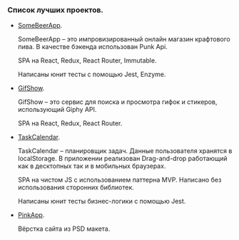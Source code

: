 ### Список лучших проектов.

- [SomeBeerApp](https://github.com/My420/SomeBeerApp).

  SomeBeerApp – это импровизированный онлайн магазин крафтового пива. В качестве бэкенда использован Punk Api.
  
  SPA на React, Redux, React Router, Immutable.
  
  Написаны юнит тесты с помощью Jest, Enzyme.

- [GifShow](https://github.com/My420/GifShow/).

  GifShow – это сервис для поиска и просмотра гифок и стикеров, использующий Giphy API.
  
  SPA на React, Redux, React Router.

- [TaskCalendar](https://github.com/My420/TaskCalendar).

  TaskCalendar – планировщик задач. Данные пользователя хранятся в localStorage. В приложении реализован Drag-and-drop работающий как в десктопных так и в мобильных браузерах.
  
  SPA на чистом JS с использованием паттерна MVP. Написано без использования сторонних библиотек.
  
  Написаны юнит тесты бизнес-логики с помощью Jest.

- [PinkApp](https://github.com/My420/PinkApp).

  Вёрстка сайта из PSD макета.
